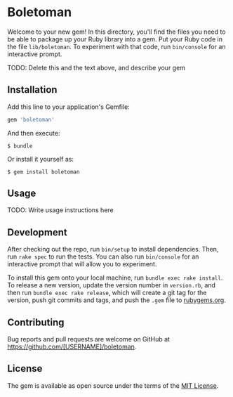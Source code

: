 # Boletoman

Welcome to your new gem! In this directory, you'll find the files you need to be able to package up your Ruby library into a gem. Put your Ruby code in the file `lib/boletoman`. To experiment with that code, run `bin/console` for an interactive prompt.

TODO: Delete this and the text above, and describe your gem

## Installation

Add this line to your application's Gemfile:

```ruby
gem 'boletoman'
```

And then execute:

    $ bundle

Or install it yourself as:

    $ gem install boletoman

## Usage

TODO: Write usage instructions here

## Development

After checking out the repo, run `bin/setup` to install dependencies. Then, run `rake spec` to run the tests. You can also run `bin/console` for an interactive prompt that will allow you to experiment.

To install this gem onto your local machine, run `bundle exec rake install`. To release a new version, update the version number in `version.rb`, and then run `bundle exec rake release`, which will create a git tag for the version, push git commits and tags, and push the `.gem` file to [rubygems.org](https://rubygems.org).

## Contributing

Bug reports and pull requests are welcome on GitHub at https://github.com/[USERNAME]/boletoman.

## License

The gem is available as open source under the terms of the [MIT License](https://opensource.org/licenses/MIT).

